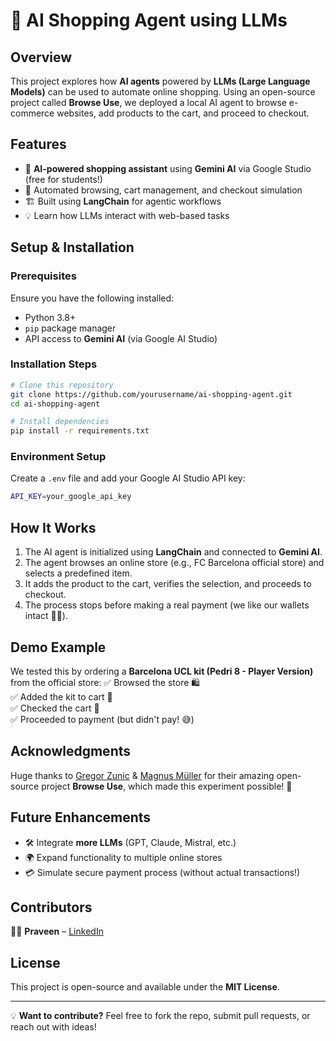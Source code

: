 # 🚀 AI Shopping Agent using LLMs

## Overview
This project explores how **AI agents** powered by **LLMs (Large Language Models)** can be used to automate online shopping. Using an open-source project called **Browse Use**, we deployed a local AI agent to browse e-commerce websites, add products to the cart, and proceed to checkout.

## Features
- 🤖 **AI-powered shopping assistant** using **Gemini AI** via Google Studio (free for students!)
- 🛒 Automated browsing, cart management, and checkout simulation
- 🏗️ Built using **LangChain** for agentic workflows
- 💡 Learn how LLMs interact with web-based tasks

## Setup & Installation
### Prerequisites
Ensure you have the following installed:
- Python 3.8+
- `pip` package manager
- API access to **Gemini AI** (via Google AI Studio)

### Installation Steps
```sh
# Clone this repository
git clone https://github.com/yourusername/ai-shopping-agent.git
cd ai-shopping-agent

# Install dependencies
pip install -r requirements.txt
```

### Environment Setup
Create a `.env` file and add your Google AI Studio API key:
```sh
API_KEY=your_google_api_key
```

## How It Works
1. The AI agent is initialized using **LangChain** and connected to **Gemini AI**.
2. The agent browses an online store (e.g., FC Barcelona official store) and selects a predefined item.
3. It adds the product to the cart, verifies the selection, and proceeds to checkout.
4. The process stops before making a real payment (we like our wallets intact 💸😅).

## Demo Example
We tested this by ordering a **Barcelona UCL kit (Pedri 8 - Player Version)** from the official store:
✅ Browsed the store 🛍️  
✅ Added the kit to cart 👕  
✅ Checked the cart 🛒  
✅ Proceeded to payment (but didn't pay! 😅)  

## Acknowledgments
Huge thanks to [Gregor Zunic](https://x.com/gregpr07) & [Magnus Müller](https://x.com/mamagnus00) for their amazing open-source project **Browse Use**, which made this experiment possible! 🙌

## Future Enhancements
- 🛠️ Integrate **more LLMs** (GPT, Claude, Mistral, etc.)
- 🌍 Expand functionality to multiple online stores
- 💳 Simulate secure payment process (without actual transactions!)

## Contributors
👨‍💻 **Praveen** – [LinkedIn](https://www.linkedin.com/in/praveensubramani88/)  

## License
This project is open-source and available under the **MIT License**.

---

💡 **Want to contribute?** Feel free to fork the repo, submit pull requests, or reach out with ideas!
